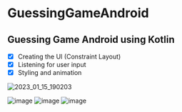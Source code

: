 # GuessingGameAndroid

## Guessing Game Android using Kotlin

- [x] Creating the UI (Constraint Layout)
- [x] Listening for user input
- [x] Styling and animation

![2023_01_15_190203](https://user-images.githubusercontent.com/59710234/212542232-5b84c0c4-49c7-4273-a5c5-27126440cbeb.gif)

![image](https://user-images.githubusercontent.com/59710234/212471797-78171691-70ce-4c8e-a02a-34289f79b230.png)
![image](https://user-images.githubusercontent.com/59710234/212471811-52010248-6c6f-4ff6-849c-fe4a4715dd38.png)
![image](https://user-images.githubusercontent.com/59710234/212471816-a41c9dba-e02e-4f76-b6b5-ec4d5da67f0c.png)

